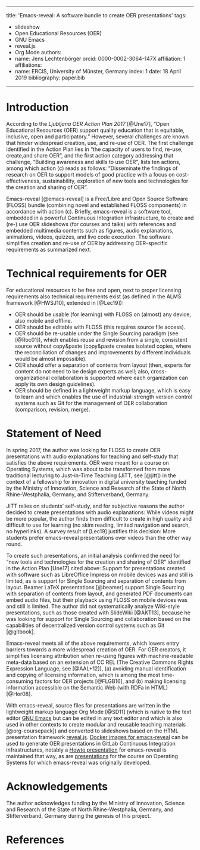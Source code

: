<!--- Local IspellDict: en -->
<!--- Copyright (C) 2019 Jens Lechtenbörger -->
<!--- SPDX-License-Identifier: CC-BY-4.0 -->
---
title: 'Emacs-reveal: A software bundle to create OER presentations'
tags:
  - slideshow
  - Open Educational Resources (OER)
  - GNU Emacs
  - reveal.js
  - Org Mode
authors:
  - name: Jens Lechtenbörger
    orcid: 0000-0002-3064-147X
    affiliation: 1
affiliations:
 - name: ERCIS, University of Münster, Germany
   index: 1
date: 18 April 2019
bibliography: paper.bib
---

# Introduction

According to the *Ljubljana OER Action Plan 2017* [@Une17], “Open
Educational Resources (OER) support quality education that is
equitable, inclusive, open and participatory.”  However, several
challenges are known that hinder widespread creation, use, and re-use
of OER.  The first challenge identified in the Action Plan lies in
“the capacity of users to find, re-use, create,and share OER”, and the
first action category addressing that challenge, “Building awareness
and skills to use OER”, lists ten actions, among which action (c)
reads as follows: “Disseminate the findings of research on OER to
support models of good practice with a focus on cost-effectiveness,
sustainability, exploration of new tools and technologies for the
creation and sharing of OER”.

Emacs-reveal [@emacs-reveal] is a Free/Libre and Open Source Software
(FLOSS) bundle (combining novel and established FLOSS components) in
accordance with action (c).  Briefly, emacs-reveal is a software tool,
embedded in a powerful Continuous Integration infrastructure, to
create and (re-) use OER slideshows (for courses and talks) with
references and embedded multimedia contents such as figures, audio
explanations, animations, videos, quizzes, and live code execution.
The software simplifies creation and re-use of OER by addressing
OER-specific requirements as summarized next.

# Technical requirements for OER

For educational resources to be free and open, next to proper
licensing requirements also technical requirements exist (as defined
in the ALMS framework [@HWSJ10], extended in [@Lec19]):

- OER should be usable (for learning) with FLOSS
  on (almost) any device, also mobile and offline.
- OER should be editable with FLOSS
  (this requires source file access).
- OER should be re-usable under the Single Sourcing paradigm (see
  [@Roc01]), which enables reuse and revision from a single,
  consistent source without copy&paste (copy&paste creates isolated
  copies, where the reconciliation of changes and improvements by
  different individuals would be almost impossible).
- OER should offer a separation of contents from layout (then, experts
  for content do not need to be design experts as well; also,
  cross-organizational collaboration is supported where each
  organization can apply its own design guidelines).
- OER should be defined in a lightweight markup language, which is easy
  to learn and which enables the use of industrial-strength version
  control systems such as Git for the management of OER collaboration
  (comparison, revision, merge).

# Statement of Need

In spring 2017, the author was looking for FLOSS to create OER
presentations with audio explanations for teaching and self-study that
satisfies the above requirements.  OER were meant for a course on
Operating Systems, which was about to be transformed from more
traditional lecturing to Just-in-Time Teaching (JiTT, see [@jitt]) in
the context of a fellowship for innovation in digital university
teaching funded by the Ministry of Innovation, Science and Research of
the State of North Rhine-Westphalia, Germany, and Stifterverband,
Germany.

JiTT relies on students’ self-study, and for subjective reasons the
author decided to create presentations with audio explanations: While
videos might be more popular, the author finds them difficult to
create in high quality and difficult to use for learning (no skim
reading, limited navigation and search, no hyperlinks).  A survey
result of [Lec19] justifies this decision: More students prefer
emacs-reveal presentations over videos than the other way round.

To create such presentations, an initial analysis confirmed the need
for “new tools and technologies for the creation and sharing of OER”
identified in the Action Plan [Une17] cited above: Support for
presentations created with software such as LibreOffice Impress on
mobile devices was and still is limited, as is support for Single
Sourcing and separation of contents from layout.  Beamer LaTeX
presentations [@beamer] support Single Sourcing with separation of
contents from layout, and generated PDF documents can embed audio
files, but their playback using FLOSS on mobile devices was and still
is limited.  The author did not systematically analyze Wiki-style
presentations, such as those created with SlideWiki [@AKT13], because
he was looking for support for Single Sourcing and collaboration based
on the capabilities of decentralized version control systems such as
Git [@gitbook].

Emacs-reveal meets all of the above requirements, which lowers entry
barriers towards a more widespread creation of OER.  For OER creators,
it simplifies licensing attribution when re-using figures with
machine-readable meta-data based on an extension of CC REL (The
Creative Commons Rights Expression Language, see [@AAL+12]), (a)
avoiding manual identification and copying of licensing information,
which is among the most time-consuming factors for OER projects
[@FLGB16], and (b) making licensing information accessible on the
Semantic Web (with RDFa in HTML) [@Hor08].

With emacs-reveal, source files for presentations are written in the
lightweight markup language Org Mode [@SD11] (which is native to the
text editor [GNU Emacs](https://www.gnu.org/software/emacs/) but can
be edited in any text editor and which is also used in other contexts
to create modular and reusable teaching materials [@org-coursepack])
and converted to slideshows based on the HTML presentation framework
[reveal.js](https://revealjs.com/).
[Docker images for emacs-reveal](https://gitlab.com/oer/docker)
can be used to generate OER presentations in
GitLab Continuous Integration infrastructures, notably a
[Howto presentation](https://oer.gitlab.io/emacs-reveal-howto/howto.html)
for emacs-reveal is maintained that way, as are
[presentations](https://oer.gitlab.io/OS/) for the course on Operating Systems for
which emacs-reveal was originally developed.


# Acknowledgements

The author acknowledges funding by the Ministry of Innovation, Science
and Research of the State of North Rhine-Westphalia, Germany, and
Stifterverband, Germany during the genesis of this project.

# References
